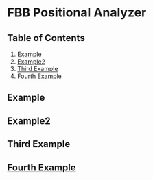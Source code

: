 # FBB Positional Analyzer

## Table of Contents
1. [Example](#example)
2. [Example2](#example2)
3. [Third Example](#third-example)
4. [Fourth Example](#fourth-examplehttpwwwfourthexamplecom) 


## Example
## Example2
## Third Example
## [Fourth Example](http://www.fourthexample.com) 
